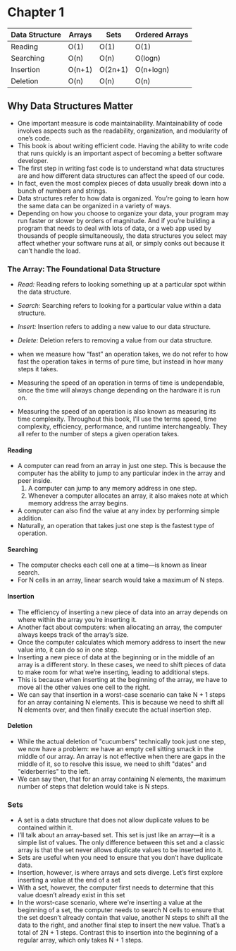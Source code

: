 # Chapter 1

Data Structure | Arrays | Sets    | Ordered Arrays
-------------- |--------|---------| -------------
Reading | O(1)   | O(1)    | O(1)
Searching | O(n)   | O(n)    | O(logn)
Insertion | O(n+1) | O(2n+1) | O(n+logn)
Deletion | O(n)   | O(n)    | O(n)

## Why Data Structures Matter
- One important measure is code maintainability. Maintainability of code involves aspects such as the readability, organization, and modularity of one’s code.
- This book is about writing efficient code. Having the ability to write code that runs quickly is an important aspect of becoming a better software developer.
- The first step in writing fast code is to understand what data structures are and how different data structures can affect the speed of our code.
- In fact, even the most complex pieces of data usually break down into a bunch of numbers and strings. 
- Data structures refer to how data is organized. You’re going to learn how the same data can be organized in a variety of ways.
- Depending on how you choose to organize your data, your program may run faster or slower by orders of magnitude. And if you’re building a program that needs to deal with lots of data, or a web app used by thousands of people simultaneously, the data structures you select may affect whether your software runs at all, or simply conks out because it can’t handle the load.

### The Array: The Foundational Data Structure
- *Read:* Reading refers to looking something up at a particular spot within the data structure.
- *Search:* Searching refers to looking for a particular value within a data structure.
- *Insert:* Insertion refers to adding a new value to our data structure.
- *Delete:* Deletion refers to removing a value from our data structure.

- when we measure how “fast” an operation takes, we do not refer to how fast the operation takes in terms of pure time, but instead in how many steps it takes.
- Measuring the speed of an operation in terms of time is undependable, since the time will always change depending on the hardware it is run on.
- Measuring the speed of an operation is also known as measuring its time complexity. Throughout this book, I’ll use the terms speed, time complexity, efficiency, performance, and runtime interchangeably. They all refer to the number of steps a given operation takes.

#### Reading
- A computer can read from an array in just one step. This is because the computer has the ability to jump to any particular index in the array and peer inside.
  1. A computer can jump to any memory address in one step.
  2. Whenever a computer allocates an array, it also makes note at which memory address the array begins.
- A computer can also find the value at any index by performing simple addition.
- Naturally, an operation that takes just one step is the fastest type of operation.

#### Searching
- The computer checks each cell one at a time—is known as linear search.
- For N cells in an array, linear search would take a maximum of N steps.

#### Insertion
- The efficiency of inserting a new piece of data into an array depends on where within the array you’re inserting it.
- Another fact about computers: when allocating an array, the computer always keeps track of the array’s size.
- Once the computer calculates which memory address to insert the new value into, it can do so in one step.
- Inserting a new piece of data at the beginning or in the middle of an array is a different story. In these cases, we need to shift pieces of data to make room for what we’re inserting, leading to additional steps.
- This is because when inserting at the beginning of the array, we have to move all the other values one cell to the right.
- We can say that insertion in a worst-case scenario can take N + 1 steps for an array containing N elements. This is because we need to shift all N elements over, and then finally execute the actual insertion step.

#### Deletion
- While the actual deletion of "cucumbers" technically took just one step, we now have a problem: we have an empty cell sitting smack in the middle of our array. An array is not effective when there are gaps in the middle of it, so to resolve this issue, we need to shift "dates" and "elderberries" to the left.
- We can say then, that for an array containing N elements, the maximum number of steps that deletion would take is N steps.

### Sets
- A set is a data structure that does not allow duplicate values to be contained within it.
- I’ll talk about an array-based set. This set is just like an array—it is a simple list of values. The only difference between this set and a classic array is that the set never allows duplicate values to be inserted into it.
- Sets are useful when you need to ensure that you don’t have duplicate data.
- Insertion, however, is where arrays and sets diverge. Let’s first explore inserting a value at the end of a set
- With a set, however, the computer first needs to determine that this value doesn’t already exist in this set
- In the worst-case scenario, where we’re inserting a value at the beginning of a set, the computer needs to search N cells to ensure that the set doesn’t already contain that value, another N steps to shift all the data to the right, and another final step to insert the new value. That’s a total of 2N + 1 steps. Contrast this to insertion into the beginning of a regular array, which only takes N + 1 steps.
